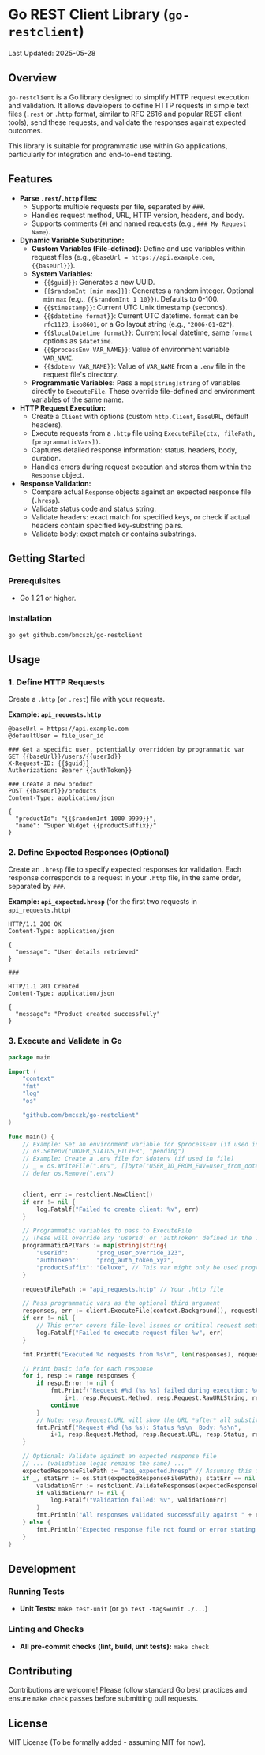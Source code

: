 # Go REST Client Library (`go-restclient`)

Last Updated: 2025-05-28

## Overview

`go-restclient` is a Go library designed to simplify HTTP request execution and validation. It allows developers to define HTTP requests in simple text files (`.rest` or `.http` format, similar to RFC 2616 and popular REST client tools), send these requests, and validate the responses against expected outcomes.

This library is suitable for programmatic use within Go applications, particularly for integration and end-to-end testing.

## Features

- **Parse `.rest`/`.http` files:**
    - Supports multiple requests per file, separated by `###`.
    - Handles request method, URL, HTTP version, headers, and body.
    - Supports comments (`#`) and named requests (e.g., `### My Request Name`).
- **Dynamic Variable Substitution:**
    - **Custom Variables (File-defined):** Define and use variables within request files (e.g., `@baseUrl = https://api.example.com`, `{{baseUrl}}`).
    - **System Variables:**
        - `{{$guid}}`: Generates a new UUID.
        - `{{$randomInt [min max]}}`: Generates a random integer. Optional `min` `max` (e.g., `{{$randomInt 1 10}}`). Defaults to 0-100.
        - `{{$timestamp}}`: Current UTC Unix timestamp (seconds).
        - `{{$datetime format}}`: Current UTC datetime. `format` can be `rfc1123`, `iso8601`, or a Go layout string (e.g., `"2006-01-02"`).
        - `{{$localDatetime format}}`: Current local datetime, same `format` options as `$datetime`.
        - `{{$processEnv VAR_NAME}}`: Value of environment variable `VAR_NAME`.
        - `{{$dotenv VAR_NAME}}`: Value of `VAR_NAME` from a `.env` file in the request file's directory.
    - **Programmatic Variables:** Pass a `map[string]string` of variables directly to `ExecuteFile`. These override file-defined and environment variables of the same name.
- **HTTP Request Execution:**
    - Create a `Client` with options (custom `http.Client`, `BaseURL`, default headers).
    - Execute requests from a `.http` file using `ExecuteFile(ctx, filePath, [programmaticVars])`.
    - Captures detailed response information: status, headers, body, duration.
    - Handles errors during request execution and stores them within the `Response` object.
- **Response Validation:**
    - Compare actual `Response` objects against an expected response file (`.hresp`).
    - Validate status code and status string.
    - Validate headers: exact match for specified keys, or check if actual headers contain specified key-substring pairs.
    - Validate body: exact match or contains substrings.

## Getting Started

### Prerequisites

- Go 1.21 or higher.

### Installation

```bash
go get github.com/bmcszk/go-restclient
```

## Usage

### 1. Define HTTP Requests

Create a `.http` (or `.rest`) file with your requests.

**Example: `api_requests.http`**
```http
@baseUrl = https://api.example.com
@defaultUser = file_user_id

### Get a specific user, potentially overridden by programmatic var
GET {{baseUrl}}/users/{{userId}}
X-Request-ID: {{$guid}}
Authorization: Bearer {{authToken}}

### Create a new product
POST {{baseUrl}}/products
Content-Type: application/json

{
  "productId": "{{$randomInt 1000 9999}}",
  "name": "Super Widget {{productSuffix}}" 
}
```

### 2. Define Expected Responses (Optional)

Create an `.hresp` file to specify expected responses for validation. Each response corresponds to a request in your `.http` file, in the same order, separated by `###`.

**Example: `api_expected.hresp`** (for the first two requests in `api_requests.http`)
```http
HTTP/1.1 200 OK
Content-Type: application/json

{
  "message": "User details retrieved"
}

###

HTTP/1.1 201 Created
Content-Type: application/json

{
  "message": "Product created successfully"
}
```

### 3. Execute and Validate in Go

```go
package main

import (
	"context"
	"fmt"
	"log"
	"os"

	"github.com/bmcszk/go-restclient"
)

func main() {
	// Example: Set an environment variable for $processEnv (if used in file)
	// os.Setenv("ORDER_STATUS_FILTER", "pending")
	// Example: Create a .env file for $dotenv (if used in file)
	// _ = os.WriteFile(".env", []byte("USER_ID_FROM_ENV=user_from_dotenv_abc"), 0644)
	// defer os.Remove(".env")


	client, err := restclient.NewClient()
	if err != nil {
		log.Fatalf("Failed to create client: %v", err)
	}

	// Programmatic variables to pass to ExecuteFile
	// These will override any 'userId' or 'authToken' defined in the .http file or environment.
	programmaticAPIVars := map[string]string{
		"userId":        "prog_user_override_123",
		"authToken":     "prog_auth_token_xyz",
		"productSuffix": "Deluxe", // This var might only be used programmatically
	}

	requestFilePath := "api_requests.http" // Your .http file

	// Pass programmatic vars as the optional third argument
	responses, err := client.ExecuteFile(context.Background(), requestFilePath, programmaticAPIVars)
	if err != nil {
		// This error covers file-level issues or critical request setup failures.
		log.Fatalf("Failed to execute request file: %v", err)
	}

	fmt.Printf("Executed %d requests from %s\n", len(responses), requestFilePath)

	// Print basic info for each response
	for i, resp := range responses {
		if resp.Error != nil {
			fmt.Printf("Request #%d (%s %s) failed during execution: %v\n",
				i+1, resp.Request.Method, resp.Request.RawURLString, resp.Error)
			continue
		}
		// Note: resp.Request.URL will show the URL *after* all substitutions
		fmt.Printf("Request #%d (%s %s): Status %s\n  Body: %s\n",
			i+1, resp.Request.Method, resp.Request.URL, resp.Status, resp.BodyString)
	}

	// Optional: Validate against an expected response file
	// ... (validation logic remains the same) ...
	expectedResponseFilePath := "api_expected.hresp" // Assuming this file exists and matches executed requests
	if _, statErr := os.Stat(expectedResponseFilePath); statErr == nil {
		validationErr := restclient.ValidateResponses(expectedResponseFilePath, responses...)
		if validationErr != nil {
			log.Fatalf("Validation failed: %v", validationErr)
		}
		fmt.Println("All responses validated successfully against " + expectedResponseFilePath + "!")
	} else {
		fmt.Println("Expected response file not found or error stating: " + statErr.Error() + ", skipping validation.")
	}
}
```

## Development

### Running Tests

- **Unit Tests:** `make test-unit` (or `go test -tags=unit ./...`)

### Linting and Checks

- **All pre-commit checks (lint, build, unit tests):** `make check`

## Contributing

Contributions are welcome! Please follow standard Go best practices and ensure `make check` passes before submitting pull requests.

## License

MIT License (To be formally added - assuming MIT for now). 
